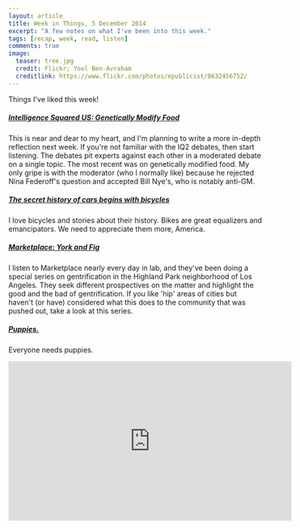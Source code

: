 ```yaml
---
layout: article
title: Week in Things, 5 December 2014
excerpt: "A few notes on what I've been into this week."
tags: [recap, week, read, listen]
comments: true
image:
  teaser: tree.jpg
  credit: Flickr; Yoel Ben-Avraham
  creditlink: https://www.flickr.com/photos/epublicist/8632456752/
---
```

Things I've liked this week!

##### [Intelligence Squared US: Genetically Modify Food](http://intelligencesquaredus.org/debates/past-debates/item/1161-genetically-modify-food)
This is near and dear to my heart, and I'm planning to write a more in-depth reflection next week. If you're not familiar with the IQ2 debates, then start listening. The debates pit experts against each other in a moderated debate on a single topic. The most recent was on genetically modified food. My only gripe is with the moderator (who I normally like) because he rejected Nina Federoff's question and accepted Bill Nye's, who is notably anti-GM. 

##### [The secret history of cars begins with bicycles](http://www.citylab.com/commute/2014/12/the-secret-history-of-cars-begins-with-bicycles/383254/)
I love bicycles and stories about their history. Bikes are great equalizers and emancipators. We need to appreciate them more, America.

##### [Marketplace: York and Fig](http://www.newyorker.com/magazine/2014/12/01/quiet-german)
I listen to Marketplace nearly every day in lab, and they've been doing a special series on gentrification in the Highland Park neighborhood of Los Angeles. They seek different prospectives on the matter and highlight the good and the bad of gentrification. If you like 'hip' areas of cities but haven't (or have) considered what this does to the community that was pushed out, take a look at this series.  

##### [Puppies.](http://www.youtube.com/watch?v=ZphsDKnLTPI&feature=youtu.be)
Everyone needs puppies.

<iframe width="560" height="315" src="http://www.youtube.com/embed/ZphsDKnLTPI" frameborder="0"> </iframe>





